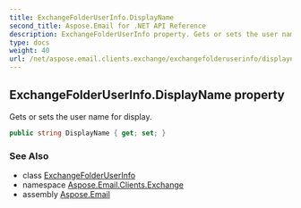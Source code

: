 ```yaml
---
title: ExchangeFolderUserInfo.DisplayName
second_title: Aspose.Email for .NET API Reference
description: ExchangeFolderUserInfo property. Gets or sets the user name for display
type: docs
weight: 40
url: /net/aspose.email.clients.exchange/exchangefolderuserinfo/displayname/
---
```

## ExchangeFolderUserInfo.DisplayName property

Gets or sets the user name for display.

```csharp
public string DisplayName { get; set; }
```

### See Also

* class [ExchangeFolderUserInfo](../)
* namespace [Aspose.Email.Clients.Exchange](../../exchangefolderuserinfo/)
* assembly [Aspose.Email](../../../)


